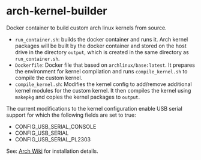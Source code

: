 # arch-kernel-builder
Docker container to build custom arch linux kernels from source.

- `run_container.sh`: builds the docker container and runs it. Arch kernel packages will be built by the docker container and stored on the host drive in the directory `output`, which is created in the same directory as `run_container.sh`.
- `Dockerfile`: Docker file that based on `archlinux/base:latest`. It prepares the environment for kernel compilation and runs `compile_kernel.sh` to compile the custom kernel.
- `compile_kernel.sh`: Modifies the kernel config to add/remove additional kernel modules for the custom kernel. It then compiles the kernel using `makepkg` and copies the kernel packages to `output`.

The current modifications to the kernel configuration enable USB serial support for which the following fields are set to true:
- CONFIG_USB_SERIAL_CONSOLE
- CONFIG_USB_SERIAL
- CONFIG_USB_SERIAL_PL2303

See: [Arch Wiki](https://wiki.archlinux.org/index.php/Kernel/Arch_Build_System#Installing) for installation details.

